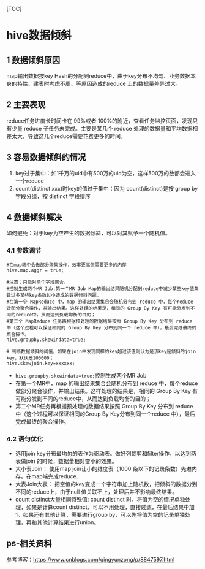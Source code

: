 [TOC]

# hive数据倾斜

## 1 数据倾斜原因

map输出数据按key Hash的分配到reduce中，由于key分布不均匀、业务数据本身的特性、建表时考虑不周、等原因造成的reduce 上的数据量差异过大。

## 2 主要表现

reduce任务进度长时间卡在 99%或者 100%的附近，查看任务监控页面，发现只有少量 reduce 子任务未完成。主要是某几个 reduce 处理的数据量和平均数据相差太大，导致这几个reduce需要花费更多的时间。

## 3 容易数据倾斜的情况

1. key过于集中：如1千万的uid中有500万的uid为空，这样500万的数都会进入一个reduce
2. count(distinct xxx)时key的值过于集中：因为 count(distinct)是按 group by 字段分组，按 distinct 字段排序

## 4 数据倾斜解决

如何避免：对于key为空产生的数据倾斜，可以对其赋予一个随机值。

### 4.1 参数调节

```shell
#在map端中会做部分聚集操作，效率更高但需要更多的内存
hive.map.aggr = true;

#注意：只能对单个字段聚合。
#控制生成两个MR Job,第一个MR Job Map的输出结果随机分配到reduce中减少某些key值条数过多某些key条数过小造成的数据倾斜问题。
#在第一个 MapReduce 中，map 的输出结果集合会随机分布到 reduce 中，每个reduce 做部分聚合操作，并输出结果。这样处理的结果是，相同的 Group By Key 有可能分发到不同的reduce中，从而达到负载均衡的目的；
#第二个 MapReduce 任务再根据预处理的数据结果按照 Group By Key 分布到 reduce 中（这个过程可以保证相同的 Group By Key 分布到同一个 reduce 中），最后完成最终的聚合操作。
hive.groupby.skewindata=true;

# 判断数据倾斜的阈值，如果在join中发现同样的key超过该值则认为是该key是倾斜的join key，默认是100000；
hive.skewjoin.key=xxxxxx;
```

- `hive.groupby.skewindata=true;`控制生成两个MR Job
- 在第一个MR中，map 的输出结果集合会随机分布到 reduce 中，每个reduce 做部分聚合操作，并输出结果。这样处理的结果是，相同的 Group By Key 有可能分发到不同的reduce中，从而达到负载均衡的目的；
- 第二个MR任务再根据预处理的数据结果按照 Group By Key 分布到 reduce 中（这个过程可以保证相同的Group By Key分布到同一个reduce 中），最后完成最终的聚合操作。

### 4.2  语句优化

- 选用join key分布最均匀的表作为驱动表。做好列裁剪和filter操作，以达到两表做join 的时候，数据量相对变小的效果。
- 大小表Join：
    使用map join让小的维度表（1000 条以下的记录条数）先进内存。在map端完成reduce.
- 大表Join大表：
    把空值的key变成一个字符串加上随机数，把倾斜的数据分到不同的reduce上，由于null 值关联不上，处理后并不影响最终结果。
- count distinct大量相同特殊值:
    count distinct 时，将值为空的情况单独处理，如果是计算count distinct，可以不用处理，直接过滤，在最后结果中加1。如果还有其他计算，需要进行group by，可以先将值为空的记录单独处理，再和其他计算结果进行union。

## ps-相关资料

参考博客：https://www.cnblogs.com/qingyunzong/p/8847597.html